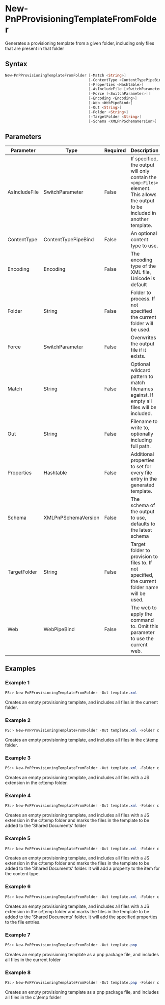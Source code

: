 # New-PnPProvisioningTemplateFromFolder
Generates a provisioning template from a given folder, including only files that are present in that folder
## Syntax
```powershell
New-PnPProvisioningTemplateFromFolder [-Match <String>]
                                      [-ContentType <ContentTypePipeBind>]
                                      [-Properties <Hashtable>]
                                      [-AsIncludeFile [<SwitchParameter>]]
                                      [-Force [<SwitchParameter>]]
                                      [-Encoding <Encoding>]
                                      [-Web <WebPipeBind>]
                                      [-Out <String>]
                                      [-Folder <String>]
                                      [-TargetFolder <String>]
                                      [-Schema <XMLPnPSchemaVersion>]
```


## Parameters
Parameter|Type|Required|Description
---------|----|--------|-----------
|AsIncludeFile|SwitchParameter|False|If specified, the output will only contain the `<pnp:Files>` element. This allows the output to be included in another template.|
|ContentType|ContentTypePipeBind|False|An optional content type to use.|
|Encoding|Encoding|False|The encoding type of the XML file, Unicode is default|
|Folder|String|False|Folder to process. If not specified the current folder will be used.|
|Force|SwitchParameter|False|Overwrites the output file if it exists.|
|Match|String|False|Optional wildcard pattern to match filenames against. If empty all files will be included.|
|Out|String|False|Filename to write to, optionally including full path.|
|Properties|Hashtable|False|Additional properties to set for every file entry in the generated template.|
|Schema|XMLPnPSchemaVersion|False|The schema of the output to use, defaults to the latest schema|
|TargetFolder|String|False|Target folder to provision to files to. If not specified, the current folder name will be used.|
|Web|WebPipeBind|False|The web to apply the command to. Omit this parameter to use the current web.|
## Examples

### Example 1
```powershell
PS:> New-PnPProvisioningTemplateFromFolder -Out template.xml
```
Creates an empty provisioning template, and includes all files in the current folder.

### Example 2
```powershell
PS:> New-PnPProvisioningTemplateFromFolder -Out template.xml -Folder c:\temp
```
Creates an empty provisioning template, and includes all files in the c:\temp folder.

### Example 3
```powershell
PS:> New-PnPProvisioningTemplateFromFolder -Out template.xml -Folder c:\temp -Match *.js
```
Creates an empty provisioning template, and includes all files with a JS extension in the c:\temp folder.

### Example 4
```powershell
PS:> New-PnPProvisioningTemplateFromFolder -Out template.xml -Folder c:\temp -Match *.js -TargetFolder "Shared Documents"
```
Creates an empty provisioning template, and includes all files with a JS extension in the c:\temp folder and marks the files in the template to be added to the 'Shared Documents' folder

### Example 5
```powershell
PS:> New-PnPProvisioningTemplateFromFolder -Out template.xml -Folder c:\temp -Match *.js -TargetFolder "Shared Documents" -ContentType "Test Content Type"
```
Creates an empty provisioning template, and includes all files with a JS extension in the c:\temp folder and marks the files in the template to be added to the 'Shared Documents' folder. It will add a property to the item for the content type.

### Example 6
```powershell
PS:> New-PnPProvisioningTemplateFromFolder -Out template.xml -Folder c:\temp -Match *.js -TargetFolder "Shared Documents" -Properties @{"Title" = "Test Title"; "Category"="Test Category"}
```
Creates an empty provisioning template, and includes all files with a JS extension in the c:\temp folder and marks the files in the template to be added to the 'Shared Documents' folder. It will add the specified properties to the file entries.

### Example 7
```powershell
PS:> New-PnPProvisioningTemplateFromFolder -Out template.pnp
```
Creates an empty provisioning template as a pnp package file, and includes all files in the current folder

### Example 8
```powershell
PS:> New-PnPProvisioningTemplateFromFolder -Out template.pnp -Folder c:\temp
```
Creates an empty provisioning template as a pnp package file, and includes all files in the c:\temp folder
